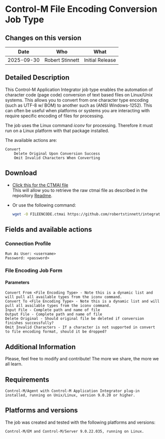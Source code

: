 # Control-M File Encoding Conversion Job Type

## Changes on this version

| Date | Who | What |
| - | - | - |
| 2025-09-30 | Robert Stinnett | Initial Release |
## Detailed Description

This Control-M Application Integrator job type enables the automation of character code (page code) conversion of text based files on Linux/Unix systems.  This allows you to convert from one character type encoding (such as UTF-8 w/ BOM) to another such as (ANSI Windows-1252).  This can often be useful when platforms or systems you are interacting with require specific encoding of files for processing.

The job uses the Linux command *iconv* for processing.  Therefore it must run on a Linux platform with that package installed.


The available actions are:

    Convert
        Delete Original Upon Conversion Success
        Omit Invalid Characters When Converting

## Download

* [Click this for the CTMAI file](FILEENCODE.ctmai)<br>
   This will allow you to retrieve the raw ctmai file as described in the repository [Readme](https://github.com/controlm/integrations-plugins-community-solutions#saving-application-integrator-files-for-use).
* Or use the following command:

  ```bash
  wget -O FILEENCODE.ctmai https://github.com/robertstinnett/integrations-plugins-community-solutions/tree/master/105-file-operations/fileencoding/FILEENCODE.ctmai
  ```

## Fields and available actions

### Connection Profile

    Run As User: <username>
    Password: <password>
    

### File Encoding Job Form

#### Parameters

    Convert From <File Encoding Type> - Note this is a dynamic list and will pull all available types from the iconv command.
    Convert To <File Encoding Type> - Note this is a dynamic list and will pull all available types from the iconv command.
    Input File - Complete path and name of file
    Output File - Complete path and name of file
    Delete Original - Should original file be deleted if conversion finishes successfully?
    Omit Invalid Characters - If a character is not supported in convert to file encoding format, should it be dropped?
    

## Additional Information

Please, feel free to modify and contribute!  The more we share, the more we all learn.

## Requirements

    Control-M/Agent with Control-M Application Integrator plug-in installed, running on Unix/Linux, version 9.0.20 or higher.

## Platforms and versions

The job was created and tested with the following platforms and versions:

    Control-M/EM and Control-M/Server 9.0.22.035, running on Linux.